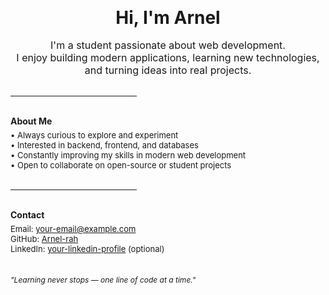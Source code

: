 <p align="center">
  <strong style="font-size:28px;">Hi, I'm Arnel</strong>
  <br/>
  <br/>
  <span style="font-size:16px;">
    I'm a student passionate about web development.<br/>
    I enjoy building modern applications, learning new technologies,<br/>
    and turning ideas into real projects.
  </span>
  <br/>
  <br/>
  <hr style="width:40%;"/>
  <br/>
  <strong style="font-size:14px;">About Me</strong>
  <br/>
  <span style="font-size:13px; display:block; margin-top:6px;">
    • Always curious to explore and experiment<br/>
    • Interested in backend, frontend, and databases<br/>
    • Constantly improving my skills in modern web development<br/>
    • Open to collaborate on open-source or student projects
  </span>
  <br/>
  <hr style="width:40%;"/>
  <br/>
  <strong style="font-size:14px;">Contact</strong>
  <br/>
  <span style="font-size:13px; display:block; margin-top:6px;">
    Email: <a href="mailto:your-email@example.com">your-email@example.com</a><br/>
    GitHub: <a href="https://github.com/Arnel-rah">Arnel-rah</a><br/>
    LinkedIn: <a href="https://www.linkedin.com/in/your-linkedin-profile">your-linkedin-profile</a> (optional)
  </span>
  <br/>
  <br/>
  <em style="font-size:12px;">"Learning never stops — one line of code at a time."</em>
</p>
